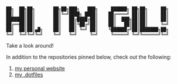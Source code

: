 ```
██╗  ██╗██╗       ██╗██╗███╗   ███╗     ██████╗ ██╗██╗     ██╗
██║  ██║██║       ██║╚═╝████╗ ████║    ██╔════╝ ██║██║     ██║
███████║██║       ██║   ██╔████╔██║    ██║  ███╗██║██║     ██║
██╔══██║██║       ██║   ██║╚██╔╝██║    ██║   ██║██║██║     ╚═╝
██║  ██║██║▄█╗    ██║   ██║ ╚═╝ ██║    ╚██████╔╝██║███████╗██╗
╚═╝  ╚═╝╚═╝╚═╝    ╚═╝   ╚═╝     ╚═╝     ╚═════╝ ╚═╝╚══════╝╚═╝
```

Take a look around!

In addition to the repositories pinned below, check out the following:

1. [my personal website](https://gil.desmarais.de)
2. [my .dotfiles](https://github.com/gildesmarais/dotfiles)
